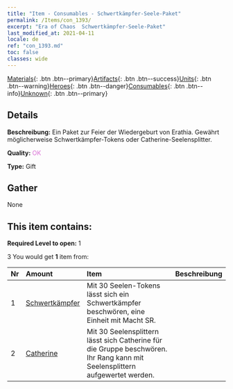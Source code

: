```yaml
---
title: "Item - Consumables - Schwertkämpfer-Seele-Paket"
permalink: /Items/con_1393/
excerpt: "Era of Chaos  Schwertkämpfer-Seele-Paket"
last_modified_at: 2021-04-11
locale: de
ref: "con_1393.md"
toc: false
classes: wide
---
```

 [Materials](/de/Items/){: .btn .btn--primary}[Artifacts](/de/Items/Artifacts/){: .btn .btn--success}[Units](/de/Items/Units/){: .btn .btn--warning}[Heroes](/de/Items/Heroes/){: .btn .btn--danger}[Consumables](/de/Items/Consumables/){: .btn .btn--info}[Unknown](/de/Items/Unknown/){: .btn .btn--primary}

## Details
 **Beschreibung:** Ein Paket zur Feier der Wiedergeburt von Erathia. Gewährt möglicherweise Schwertkämpfer-Tokens oder Catherine-Seelensplitter.

 **Quality:** <span style="color: #DA70D6">OK</span>

 **Type:** Gift

## Gather

  None

## This item contains:

 **Required Level to open:** 1

 3 You would get **1** item  from:

  | Nr | Amount |     Item    | Beschreibung |
  |:---|:-------|:------------|:-----------:|
  | 1 | [Schwertkämpfer](/de/Items/unt_193/) | Mit 30 Seelen-Tokens lässt sich ein Schwertkämpfer beschwören, eine Einheit mit Macht SR. | 
  | 2 | [Catherine](/de/Items/her_361/) | Mit 30 Seelensplittern lässt sich Catherine für die Gruppe beschwören. Ihr Rang kann mit Seelensplittern aufgewertet werden. | 
